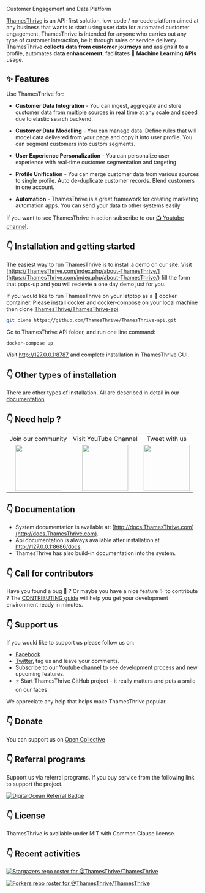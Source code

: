 Customer Engagement and Data Platform

[ThamesThrive](http://www.ThamesThrive.com) is an API-first solution, low-code / no-code platform aimed at any business that 
wants to start using user data for automated customer engagement. ThamesThrive is intended for anyone who carries out any type of customer interaction, be it through sales or service delivery. ThamesThrive __collects data from customer journeys__ and assigns it to a profile, automates __data enhancement__, facilitates 🚀 __Machine Learning APIs__ usage.

## ✨ Features

Use ThamesThrive for:

 * **Customer Data Integration** - You can ingest, aggregate and store customer data
   from multiple sources in real time at any scale and speed due to elastic search backend.
   
 * **Customer Data Modelling** -  You can manage data. Define rules that will model data delivered
   from your page and copy it into user profile. You can segment customers into custom segments.
   
 * **User Experience Personalization** - You can personalize user experience with
   real-time customer segmentation and targeting.
   
 * **Profile Unification** - You can merge customer data from various sources to
   single profile. Auto de-duplicate customer records. Blend customers in one account.
   
 * **Automation** - ThamesThrive is a great framework for creating
   marketing automation apps. You can send your data to other systems easily

If you want to see ThamesThrive in action subscribe to our [:tv: Youtube channel](https://bit.ly/3pbdbPR).

## 👇 Installation and getting started

The easiest way to run ThamesThrive is to install a demo on our site. Visit [https://ThamesThrive.com/index.php/about-ThamesThrive/](https://ThamesThrive.com/index.php/about-ThamesThrive/) fill the form that pops-up and you will recievie a one day demo just for you.  

If you would like to run ThamesThrive on your latptop as a :whale: docker container. Please install docker and docker-compose on your local machine 
then clone [ThamesThrive/ThamesThrive-api](https://github.com/ThamesThrive/ThamesThrive-api.git)

```bash
git clone https://github.com/ThamesThrive/ThamesThrive-api.git
```

Go to ThamesThrive API folder, and run one line command:

```bash
docker-compose up
```

Visit http://127.0.0.1:8787 and complete installation in ThamesThrive GUI. 

## 👇 Other types of installation

There are other types of installation. All are described in detail in our [documentation](http://docs.ThamesThrive.com/installation/). 

## 👇 Need help ?

<table align="center">
<tr>
<td align="center">Join our community</td>
<td align="center">Visit YouTube Channel</td>
<td align="center">Tweet with us</td>
</tr>
<tr>
<td  align="center"><a href="https://join.slack.com/t/ThamesThrive/shared_invite/zt-10y7w0o9y-PmCBnK9qywchmd1~KIER2Q">
    <img src="https://user-images.githubusercontent.com/16271564/151843970-5e869807-4ccf-46ab-98f5-6a65aea790f8.png" width="120px"/> 
</a></td>
<td  align="center"><a href="https://www.youtube.com/channel/UC0atjYqW43MdqNiSJBvN__Q">
    <img src="https://user-images.githubusercontent.com/16271564/194526771-ab525c4f-b1fa-4d85-8834-340a40c8828b.png" width="120px"/> 
</a></td>
 <td  align="center"><a href="https://www.twitter.com/ThamesThrive">
    <img src="https://user-images.githubusercontent.com/16271564/194528790-83d1bdbb-0446-4147-a572-4dc12cc0a70f.png" width="120px"/> 
</a></td>
<tr>
</table>

## 👇 Documentation

* System documentation is available at: [http://docs.ThamesThrive.com](http://docs.ThamesThrive.com).
* Api documentation is always available after installation at http://127.0.0.1:8686/docs.
* ThamesThrive has also build-in documentation into the system.

## 👇 Call for contributors

Have you found a bug :bug: ? Or maybe you have a nice feature :sparkles: to contribute ? The
[CONTRIBUTING guide](https://github.com/ThamesThrive/ThamesThrive/blob/master/CONTRIBUTING.md) will help you get your
development environment ready in minutes.

## 👇 Support us

If you would like to support us please follow us on:

* [Facebook](https://bit.ly/3uPwP5a) 
* [Twitter](https://bit.ly/3uVJwLJ), tag us and leave your comments. 
* Subscribe to our [Youtube channel](https://bit.ly/3pbdbPR) to see development process and new upcoming features.
* ⭐️ Start ThamesThrive GitHub project - it really matters and puts a smile on our faces.

We appreciate any help that helps make ThamesThrive popular. 

## 👇 Donate

You can support us on [Open Collective](https://www.opencollective.com/ThamesThrive-cdp)

## 👇 Referral programs

Support us via referral programs. If you buy service from the following link to support the project.

[![DigitalOcean Referral Badge](https://web-platforms.sfo2.digitaloceanspaces.com/WWW/Badge%203.svg)](https://www.digitalocean.com/?refcode=882eb4bf23be&utm_campaign=Referral_Invite&utm_medium=Referral_Program&utm_source=badge)

## 👇 License

ThamesThrive is available under MIT with Common Clause license.

## 👇 Recent activities

[![Stargazers repo roster for @ThamesThrive/ThamesThrive](https://reporoster.com/stars/ThamesThrive/ThamesThrive)](https://github.com/ThamesThrive/ThamesThrive/stargazers)

[![Forkers repo roster for @ThamesThrive/ThamesThrive](https://reporoster.com/forks/ThamesThrive/ThamesThrive)](https://github.com/ThamesThrive/ThamesThrive/network/members)

